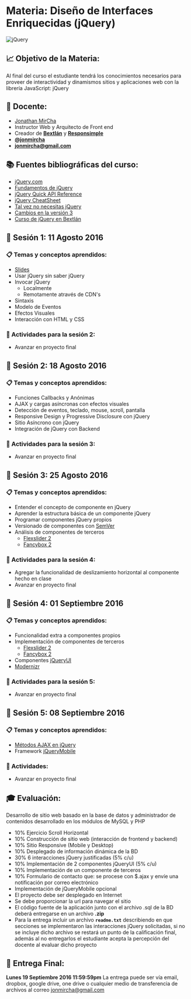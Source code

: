 # Materia: Diseño de Interfaces Enriquecidas (jQuery)
![jQuery](http://bextlan.com/img/para-cursos/jquery.jpg)

## :chart_with_upwards_trend: Objetivo de la Materia:
Al final del curso el estudiante tendrá los conocimientos necesarios para proveer de interactividad y dinamismos sitios y aplicaciones web con la librería JavaScript: jQuery

## :bow: Docente:
* [Jonathan MirCha](http://jonmircha.com)
* Instructor Web y Arquitecto de Front end
* Creador de **[Bextlán](http://bextlan.com)** y **[Responsimple](http://jonmircha.github.io/responsimple/)**
* **[@jonmircha](https://twitter.com/jonmircha)**
* **[jonmircha@gmail.com](mailto:jonmircha@gmail.com)**

## :books: Fuentes bibliográficas del curso:
* [jQuery.com](http://jquery.com/)
* [Fundamentos de jQuery](http://librojquery.com/)
* [jQuery Quick API Reference](https://oscarotero.com/jquery/)
* [jQuery CheatSheet](http://overapi.com/jquery/)
* [Tal vez no necesitas jQuery](http://youmightnotneedjquery.com/)
* [Cambios en la versión 3](http://jquery.com/upgrade-guide/3.0/)
* [Curso de jQuery en Bextlán](https://www.youtube.com/playlist?list=PLvq-jIkSeTUYvLDfVUXOhnZ6QSouIfQQ7)


## :school: Sesión 1: 11 Agosto 2016

### :clipboard: Temas y conceptos aprendidos:
* [Slides](http://bextlan.com/slides/jquery)
* Usar jQuery sin saber jQuery
* Invocar jQuery
	* Localmente
	* Remotamente através de CDN's
* Sintaxis
* Modelo de Eventos
* Efectos Visuales
* Interacción con HTML y CSS

### :pencil: Actividades para la sesión 2:
* Avanzar en proyecto final


## :school: Sesión 2: 18 Agosto 2016

### :clipboard: Temas y conceptos aprendidos:
* Funciones Callbacks y Anónimas
* AJAX y cargas asíncronas con efectos visuales
* Detección de eventos, teclado, mouse, scroll, pantalla
* Responsive Design y Progressive Disclosure con jQuery
* Sitio Asíncrono con jQuery
* Integración de jQuery con Backend


### :pencil: Actividades para la sesión 3:
* Avanzar en proyecto final


## :school: Sesión 3: 25 Agosto 2016

### :clipboard: Temas y conceptos aprendidos:
* Entender el concepto de componente en jQuery
* Aprender la estructura básica de un componente jQuery
* Programar componentes jQuery propios
* Versionado de componentes con [SemVer](http://semver.org/)
* Análisis de componentes de terceros
	* [Flexslider 2](http://flexslider.woothemes.com/)
	* [Fancybox 2](http://fancyapps.com/fancybox/)


### :pencil: Actividades para la sesión 4:
* Agregar la funcionalidad de deslizamiento horizontal al componente hecho en clase
* Avanzar en proyecto final


## :school: Sesión 4: 01 Septiembre 2016

### :clipboard: Temas y conceptos aprendidos:
* Funcionalidad extra a componentes propios
* Implementación de componentes de terceros
	* [Flexslider 2](http://flexslider.woothemes.com/)
	* [Fancybox 2](http://fancyapps.com/fancybox/)
* Componentes [jQueryUI](http://jqueryui.com/)
* [Modernizr](https://modernizr.com/)

### :pencil: Actividades para la sesión 5:
* Avanzar en proyecto final


## :school: Sesión 5: 08 Septiembre 2016

### :clipboard: Temas y conceptos aprendidos:
* [Métodos AJAX en jQuery](http://api.jquery.com/category/ajax/)
* Framework [jQueryMobile](http://jquerymobile.com/)

### :pencil: Actividades:
* Avanzar en proyecto final


## :mortar_board: Evaluación:

Desarrollo de sitio web basado en la base de datos y administrador de contenidos desarrollado en los módulos de MySQL y PHP

* 10% Ejercicio Scroll Horizontal
* 10% Construcción de sitio web (interacción de frontend y backend)
* 10% Sitio Responsive (Mobile y Desktop)
* 10% Desplegado de información dinámica de la BD
* 30% 6 interacciones jQuery justificadas (5% c/u)
* 10% Implementación de 2 componentes jQueryUI (5% c/u)
* 10% Implementación de un componente de terceros
* 10% Formulario de contacto que: se procese con $.ajax y envíe una notificación por correo electrónico
* Implementación de jQueryMobile opcional
* El proyecto debe ser desplegado en Internet
* Se debe proporcionar la url para navegar el sitio
* El código fuente de la aplicación junto con el archivo .sql de la BD deberá entregarse en un archivo **.zip**
* Para la entrega incluir un archivo **`readme.txt`** describiendo en que secciones se implementaron las interacciones jQuery solicitadas, si no se incluye dicho archivo se restará un punto de la calificación final, además al no entregarlos el estudiante acepta la percepción del docente al evaluar dicho proyecto

## :date: Entrega Final: 
**Lunes 19 Septiembre 2016 11:59:59pm**
La entrega puede ser vía email, dropbox, google drive, one drive o cualquier medio de transferencia de archivos al correo jonmircha@gmail.com